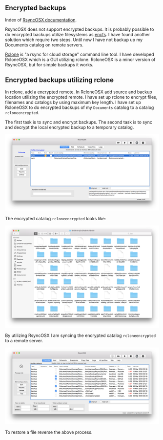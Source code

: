 ## Encrypted backups

Index of [RsyncOSX documentation](https://rsyncosx.github.io/Documentation/).

RsyncOSX does not support encrypted backups. It is probably possible to do encrypted backups utilize filesystems as [encfs](https://github.com/vgough/encfs). I have found another solution which require two steps. Until now I have not backup up my Documents catalog on remote servers.

[Rclone](https://github.com/ncw/rclone) is "a rsync for cloud storage" command line tool. I have developed RcloneOSX which is a GUI utilizing rclone. RcloneOSX is a minor version of RsyncOSX, but for simple backups it works.

## Encrypted backups utilizing rclone

In rclone, add a [encrypted](https://rclone.org/crypt/) remote. In RcloneOSX add source and backup location utilizing the encrypted remote. I have set up rclone to encrypt files, filenames and catalogs by using maximum key length. I have set up RcloneOSX to do encrypted backups of my `Documents` catalog to a catalog `rcloneencrypted`.

The first task is to sync and encrypt backups. The second task is to sync and decrypt the local encrypted backup to a temporary catalog.

![Main view](screenshots/master/encrypted/rclone.png)

The encrypted catalog `rcloneencrypted` looks like:

![Main view](screenshots/master/encrypted/encrypted.png)

By utilizing RsyncOSX I am syncing the encrypted catalog `rcloneencrypted` to a remote server.

![Main view](screenshots/master/encrypted/rsyncosx.png)

To restore a file reverse the above process.
